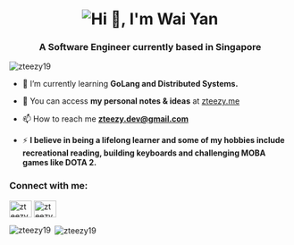 <!-- Masterhead section -->
<h1 align="center">
  <img src="https://imgur.com/fbnCReX.png" alt="Hi 👋, I'm Wai Yan" />
</h1>

<h3 align="center">A Software Engineer currently based in Singapore</h3>


<p align="left"> <img src="https://komarev.com/ghpvc/?username=zteezy19&label=Profile%20views&color=290eb4&style=flat-square" alt="zteezy19" /> </p>

- 🌱 I’m currently learning **GoLang and Distributed Systems.**

- 📝 You can access **my personal notes & ideas** at [zteezy.me](zteezy.me)

- 📫 How to reach me **zteezy.dev@gmail.com**

- ⚡ **I believe in being a lifelong learner and some of my hobbies include recreational reading, building keyboards and challenging MOBA games like DOTA 2.**

<h3 align="left">Connect with me:</h3>
<p align="left">
<a href="https://twitter.com/zteezy_dev" target="blank"><img align="center" src="https://raw.githubusercontent.com/rahuldkjain/github-profile-readme-generator/master/src/images/icons/Social/twitter.svg" alt="zteezy_dev" height="30" width="40" /></a>
<a href="https://www.leetcode.com/zteezy19" target="blank"><img align="center" src="https://raw.githubusercontent.com/rahuldkjain/github-profile-readme-generator/master/src/images/icons/Social/leet-code.svg" alt="zteezy19" height="30" width="40" /></a>
</p>



<p><img align="left" src="https://github-readme-stats.vercel.app/api/top-langs?username=zteezy19&show_icons=true&theme=dracula&locale=en&layout=compact" alt="zteezy19" /></p>

<p>&nbsp;<img align="center" src="https://github-readme-stats.vercel.app/api?username=zteezy19&show_icons=true&theme=dracula&locale=en" alt="zteezy19" /></p>



